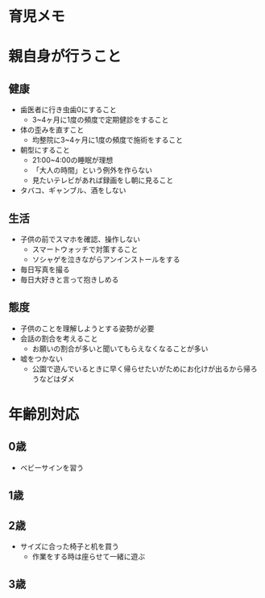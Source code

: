# 育児メモ

# 親自身が行うこと
## 健康
* 歯医者に行き虫歯0にすること
  * 3~4ヶ月に1度の頻度で定期健診をすること
* 体の歪みを直すこと
  * 均整院に3~4ヶ月に1度の頻度で施術をすること
* 朝型にすること
  * 21:00~4:00の睡眠が理想
  * 「大人の時間」という例外を作らない
  * 見たいテレビがあれば録画をし朝に見ること
* タバコ、ギャンブル、酒をしない

## 生活
* 子供の前でスマホを確認、操作しない
  * スマートウォッチで対策すること
  * ソシャゲを泣きながらアンインストールをする
* 毎日写真を撮る
* 毎日大好きと言って抱きしめる

## 態度
* 子供のことを理解しようとする姿勢が必要
* 会話の割合を考えること
  * お願いの割合が多いと聞いてもらえなくなることが多い
* 嘘をつかない
  * 公園で遊んでいるときに早く帰らせたいがためにお化けが出るから帰ろうなどはダメ

# 年齢別対応

## 0歳
* ベビーサインを習う

## 1歳

## 2歳
* サイズに合った椅子と机を買う
  * 作業をする時は座らせて一緒に遊ぶ

## 3歳
